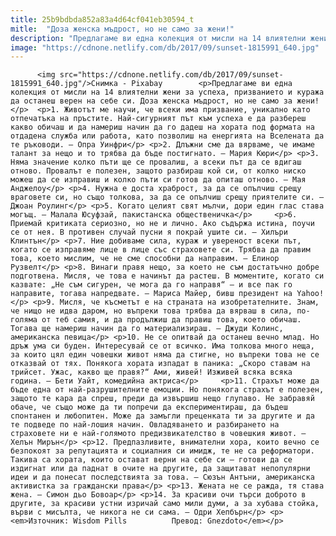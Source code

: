 ```yaml
---
title: 25b9bdbda852a83a4d64cf041eb30594_t
mitle:  "Доза женска мъдрост, но не само за жени!"
description: "Предлагаме ви една колекция от мисли на 14 влиятелни жени за успеха, призванието и куража да останеш верен на себе си. Доза женска мъдрост, но не само за жени! 1. Животът ме научи, че всеки има призвание, уникално като отпечатъка на пръстите. Най-сигурният път към успеха е да разбереш какво обичаш и да намериш начин …"
image: "https://cdnone.netlify.com/db/2017/09/sunset-1815991_640.jpg"
---
```


          <img src="https://cdnone.netlify.com/db/2017/09/sunset-1815991_640.jpg"/>Снимка - Pixabay        <p>Предлагаме ви една колекция от мисли на 14 влиятелни жени за успеха, призванието и куража да останеш верен на себе си. Доза женска мъдрост, но не само за жени!</p>  <p>1. Животът ме научи, че всеки има призвание, уникално като отпечатъка на пръстите. Най-сигурният път към успеха е да разбереш какво обичаш и да намериш начин да го дадеш на хората под формата на отдадена служба или работа, като позволиш на енергията на Вселената да те ръководи. – Опра Уинфри</p> <p>2. Длъжни сме да вярваме, че имаме талант за нещо и то трябва да бъде постигнато. – Мария Кюри</p> <p>3. Няма значение колко пъти ще се провалиш, а всеки път да се вдигаш отново. Провалът е полезен, защото разбираш кой си, от колко ниско можеш да се изправиш и колко пъти си готов да опиташ отново. – Мая Анджелоу</p> <p>4. Нужна е доста храброст, за да се опълчиш срещу враговете си, но също толкова, за да се опълчиш срещу приятелите си. – Джоан Роулинг</p> <p>5. Когато целият свят мълчи, дори един глас става могъщ. – Малала Юсуфзай, пакистанска общественичка</p>     <p>6. Приемай критиката сериозно, но не и лично. Ако съдържа истина, поучи се от нея. В противен случай пусни я покрай ушите си. – Хилъри Клинтън</p> <p>7. Ние добиваме сила, кураж и увереност всеки път, когато се изправяме лице в лице със страховете си. Трябва да правим това, което мислим, че не сме способни да направим. – Елинор Рузвелт</p> <p>8. Винаги правя нещо, за което не съм достатъчно добре подготвена. Мисля, че това е начинът да растеш. В моментите, когато си казвате: „Не съм сигурен, че мога да го направя“ – и все пак го направите, тогава напредвате. – Мариса Майер, бивш президент на Yahoo!</p> <p>9. Мисля, че късметът е на страната на изобретателните. Знам, че нищо не идва даром, но въпреки това трябва да вярваш в сила, по-голяма от теб самия, и да продължиш да правиш това, което обичаш. Тогава ще намериш начин да го материализираш. – Джуди Колинс, американска певица</p> <p>10. Не се опитвай да останеш вечно млад. Но дръж ума си буден. Интересувай се от всичко. Има толкова много неща, за които цял един човешки живот няма да стигне, но въпреки това не се отказвай от тях. Понякога хората изпадат в паника: „Скоро ставам на трийсет. Ужас, какво ще правя?“ Ами, живей! Изживей всяка всяка година. – Бети Уайт, комедийна актриса</p>     <p>11. Страхът може да бъде една от най-разрушителните емоции. Но понякога страхът е полезен, защото те кара да спреш, преди да извършиш нещо глупаво. Не забравяй обаче, че също може да ти попречи да експериментираш, да бъдеш спонтанен и любопитен. Може да замъгли преценката ти за другите и да те подведе по най-лошия начин. Овладяването и разбирането на страховете ни е най-голямото предизвикателство в човешкия живот. – Хелън Мирън</p> <p>12. Предпазливите, внимателни хора, които вечно се безпокоят за репутацията и социалния си имидж, те не са реформатори. Такива са хората, които остават верни на себе си – готови да се издигнат или да паднат в очите на другите, да защитават непопулярни идеи и да понесат последствията за това. – Сюзън Антъни, американска активистка за граждански права</p> <p>13. Жената не се ражда, тя става жена. – Симон дьо Бовоар</p> <p>14. За красиви очи търси доброто в другите, за красиви устни изричай само мили думи, а за хубава стойка, върви с мисълта, че никога не си сама. – Одри Хепбърн</p> <p><em>Източник: Wisdom Pills          Превод: Gnezdoto</em></p>          